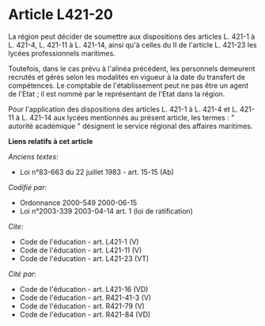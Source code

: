 # Article L421-20

La région peut décider de soumettre aux dispositions des articles L. 421-1 à L. 421-4, L. 421-11 à L. 421-14, ainsi qu'à
celles du II de l'article L. 421-23 les lycées professionnels maritimes. 

Toutefois, dans le cas prévu à l'alinéa précédent, les personnels demeurent recrutés et gérés selon les modalités en vigueur
à la date du transfert de compétences. Le comptable de l'établissement peut ne pas être un agent de l'Etat ; il est nommé par
le représentant de l'Etat dans la région. 

Pour l'application des dispositions des articles L. 421-1 à L. 421-4 et L. 421-11 à L. 421-14 aux lycées mentionnés au
présent article, les termes : " autorité académique " désignent le service régional des affaires maritimes.

**Liens relatifs à cet article**

_Anciens textes_:

  - Loi n°83-663 du 22 juillet 1983 - art. 15-15 (Ab)

_Codifié par_:

  - Ordonnance 2000-549 2000-06-15
  - Loi n°2003-339 2003-04-14 art. 1 (loi de ratification)

_Cite_:

  - Code de l'éducation - art. L421-1 (V)
  - Code de l'éducation - art. L421-11 (V)
  - Code de l'éducation - art. L421-23 (VT)

_Cité par_:

  - Code de l'éducation - art. L421-16 (VD)
  - Code de l'éducation - art. R421-41-3 (V)
  - Code de l'éducation - art. R421-79 (V)
  - Code de l'éducation - art. R421-84 (VD)
